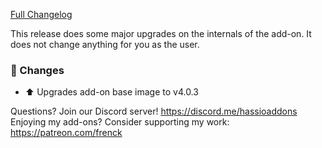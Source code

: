 [Full Changelog][changelog]

This release does some major upgrades on the internals of the add-on.
It does not change anything for you as the user.

### 🔨 Changes

- :arrow_up: Upgrades add-on base image to v4.0.3

[changelog]: https://github.com/hassio-addons/addon-happy-bubbles/compare/v3.0.1...v3.0.2

Questions? Join our Discord server! https://discord.me/hassioaddons
Enjoying my add-ons? Consider supporting my work: https://patreon.com/frenck
